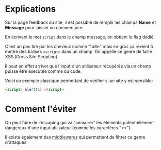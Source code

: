 # Explications
Sur la page feedback du site, il est possible de remplir les champs **Name** et **Message** pour laisser un commentaire.

En écrivant le mot <code>script</code> dans le champ message, on obtient le flag dédié.

C'est un peu tiré par les cheveux comme "faille" mais en gros ça revient à mettre des balises ```<script>``` dans un champ.
On appelle ce genre de faille XSS (Cross Site Scripting).

Il peut en effet arriver que l'input d'un utilisateur récupérée via un champ puisse être éxecutée comme du code.

Voici un exemple classique permettant de vérifier si un site y est sensible:
```html
<script> alert(1) </script>
```

# Comment l'éviter
On peut faire de l'escaping qui va "censurer" les éléments potentiellement dangereux d'une input utilisateur (comme les caractères "<>").

Il existe également des [middlewares](https://helmetjs.github.io/docs/xss-filter/) qui permettent de filtrer ce genre d'attaques:


